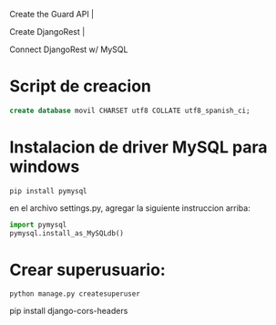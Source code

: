 

Create the Guard 
API |

Create DjangoRest |

Connect DjangoRest w/ MySQL

# Script de creacion

```sql
create database movil CHARSET utf8 COLLATE utf8_spanish_ci;
```


# Instalacion de driver MySQL para windows

```shell
pip install pymysql

```

en el archivo settings.py, agregar la siguiente instruccion arriba:

```python
import pymysql
pymysql.install_as_MySQLdb()
```

# Crear superusuario:

```shell
python manage.py createsuperuser
```
pip install django-cors-headers
